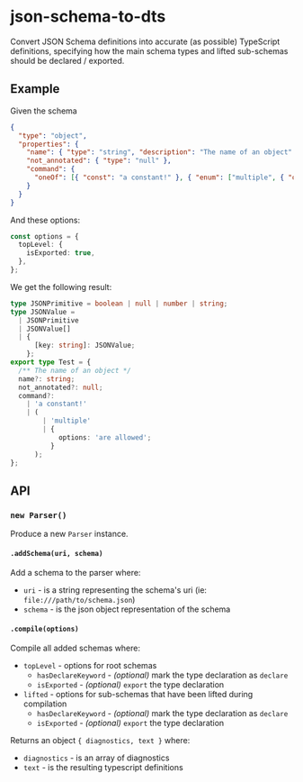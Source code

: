 # json-schema-to-dts

Convert JSON Schema definitions into accurate (as possible) TypeScript definitions, specifying how the main schema types and lifted sub-schemas should be declared / exported.

## Example

Given the schema

```json
{
  "type": "object",
  "properties": {
    "name": { "type": "string", "description": "The name of an object" },
    "not_annotated": { "type": "null" },
    "command": {
      "oneOf": [{ "const": "a constant!" }, { "enum": ["multiple", { "options": "are allowed" }] }]
    }
  }
}
```

And these options:

```ts
const options = {
  topLevel: {
    isExported: true,
  },
};
```

We get the following result:

```ts
type JSONPrimitive = boolean | null | number | string;
type JSONValue =
  | JSONPrimitive
  | JSONValue[]
  | {
      [key: string]: JSONValue;
    };
export type Test = {
  /** The name of an object */
  name?: string;
  not_annotated?: null;
  command?:
    | 'a constant!'
    | (
        | 'multiple'
        | {
            options: 'are allowed';
          }
      );
};
```

## API

### `new Parser()`

Produce a new `Parser` instance.

#### `.addSchema(uri, schema)`

Add a schema to the parser where:

- `uri` - is a string representing the schema's uri (ie: `file:///path/to/schema.json`)
- `schema` - is the json object representation of the schema

#### `.compile(options)`

Compile all added schemas where:

- `topLevel` - options for root schemas
  - `hasDeclareKeyword` - _(optional)_ mark the type declaration as `declare`
  - `isExported` - _(optional)_ `export` the type declaration
- `lifted` - options for sub-schemas that have been lifted during compilation
  - `hasDeclareKeyword` - _(optional)_ mark the type declaration as `declare`
  - `isExported` - _(optional)_ `export` the type declaration

Returns an object `{ diagnostics, text }` where:

- `diagnostics` - is an array of diagnostics
- `text` - is the resulting typescript definitions
